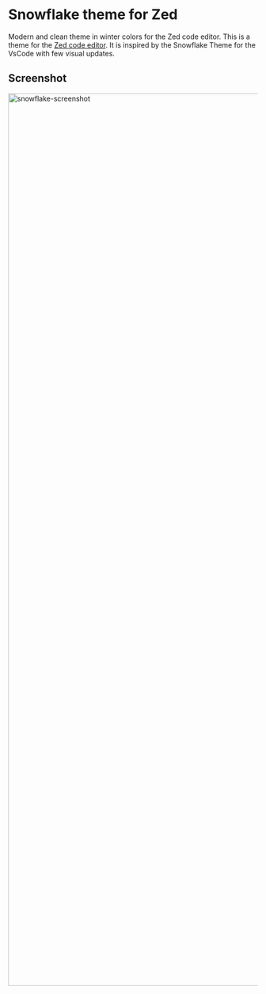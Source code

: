 # Snowflake theme for Zed

Modern and clean theme in winter colors for the Zed code editor.
This is a theme for the [Zed code editor](https://zed.dev/). It is inspired by the Snowflake Theme for the VsCode with few visual updates.

## Screenshot

<img width="1800" alt="snowflake-screenshot" src="https://github.com/bxxf/snowflake-zed/assets/43238984/17585b18-d3ab-42ed-be92-01ec44c296c3">
